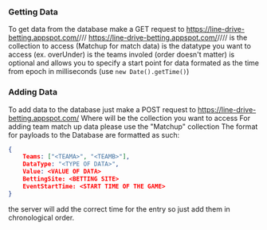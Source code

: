 ### Getting Data
To get data from the database make a GET request to 
https://line-drive-betting.appspot.com/<COLLECTION>/<DATATYPE>/<TEAMA>/<TEAMB>
https://line-drive-betting.appspot.com/<COLLECTION>/<DATATYPE>/<TEAMA>/<TEAMB>/<SINCE>
<COLLECTION> is the collection to access (Matchup for match data)
<DATATYPE> is the datatype you want to access (ex. overUnder)
<TEAMx> is the teams involed (order doesn't matter)
<SINCE> is optional and allows you to specify a start point for data formated as the time from epoch in milliseconds (use ```new Date().getTime()```)

### Adding Data
To add data to the database just make a POST request to https://line-drive-betting.appspot.com/<COLLECTION>
Where <COLLECTION> will be the collection you want to access
For adding team match up data please use the "Matchup" collection
The format for payloads to the Database are formatted as such:

```json
{
    Teams: ["<TEAMA>", "<TEAMB>"],
    DataType: "<TYPE OF DATA>",
    Value: <VALUE OF DATA>
    BettingSite: <BETTING SITE>
    EventStartTime: <START TIME OF THE GAME>
}
```

the server will add the correct time for the entry so just add them in chronological order.
